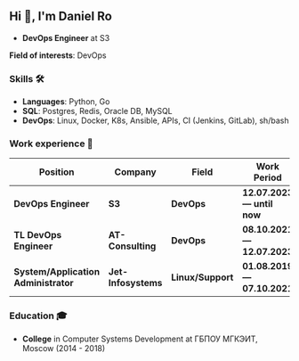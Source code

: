 ## Hi 👋, I'm Daniel Ro

- **DevOps Engineer** at S3

**Field of interests**: DevOps

### Skills 🛠️
- **Languages**: Python, Go
- **SQL**: Postgres, Redis, Oracle DB, MySQL 
- **DevOps**: Linux, Docker, K8s, Ansible, APIs, CI (Jenkins, GitLab), sh/bash

### Work experience 👔
| Position                                         | Company        | Field                           | Work Period                |
|---------------------------------------------------------------------| -------------- | ------------------------------- | -------------------------- |
| **DevOps Engineer**                        | **S3**    | **DevOps**      | **12.07.2023 — until now** |
| **TL DevOps Engineer**                        | **AT-Consulting**    | **DevOps**      | **08.10.2021 — 12.07.2023** |
| **System/Application Administrator** | **Jet-Infosystems**    | **Linux/Support**      | **01.08.2019 — 07.10.2021** |

### Education 🎓
- **College** in Computer Systems Development at ГБПОУ МГКЭИТ, Moscow (2014 - 2018)
